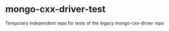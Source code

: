 mongo-cxx-driver-test
=====================

Temporary independent repo for tests of the legacy mongo-cxx-driver repo
